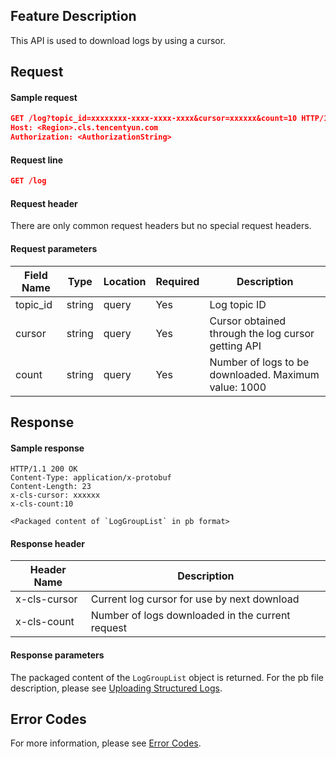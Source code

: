 ## Feature Description

This API is used to download logs by using a cursor.

## Request

#### Sample request

```json
GET /log?topic_id=xxxxxxxx-xxxx-xxxx-xxxx&cursor=xxxxxx&count=10 HTTP/1.1
Host: <Region>.cls.tencentyun.com
Authorization: <AuthorizationString>
```

#### Request line

```json
GET /log
```

#### Request header

There are only common request headers but no special request headers.

#### Request parameters

| Field Name | Type | Location | Required | Description |
|--------------|--------|------|--------|-----------------------------------------------|
| topic_id     | string | query| Yes     | Log topic ID                                     |
| cursor       | string | query| Yes     | Cursor obtained through the log cursor getting API                 |
| count        | string | query| Yes     | Number of logs to be downloaded. Maximum value: 1000                      |

## Response

#### Sample response

```http
HTTP/1.1 200 OK
Content-Type: application/x-protobuf
Content-Length: 23
x-cls-cursor: xxxxxx
x-cls-count:10

<Packaged content of `LogGroupList` in pb format>
```

#### Response header

| Header Name | Description |
|------------------------|--------------------------------|
| x-cls-cursor           | Current log cursor for use by next download  |
| x-cls-count            | Number of logs downloaded in the current request           |

#### Response parameters

The packaged content of the `LogGroupList` object is returned. For the pb file description, please see [Uploading Structured Logs](https://intl.cloud.tencent.com/document/product/614/16873).

## Error Codes

For more information, please see [Error Codes](https://intl.cloud.tencent.com/document/product/614/12402).
